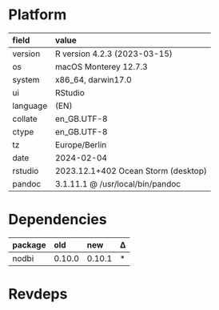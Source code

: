 # Platform

|field    |value                               |
|:--------|:-----------------------------------|
|version  |R version 4.2.3 (2023-03-15)        |
|os       |macOS Monterey 12.7.3               |
|system   |x86_64, darwin17.0                  |
|ui       |RStudio                             |
|language |(EN)                                |
|collate  |en_GB.UTF-8                         |
|ctype    |en_GB.UTF-8                         |
|tz       |Europe/Berlin                       |
|date     |2024-02-04                          |
|rstudio  |2023.12.1+402 Ocean Storm (desktop) |
|pandoc   |3.1.11.1 @ /usr/local/bin/pandoc    |

# Dependencies

|package |old    |new    |Δ  |
|:-------|:------|:------|:--|
|nodbi   |0.10.0 |0.10.1 |*  |

# Revdeps

